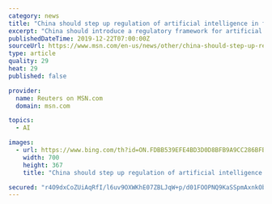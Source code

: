 ```yaml
---
category: news
title: "China should step up regulation of artificial intelligence in finance, think tank says"
excerpt: "China should introduce a regulatory framework for artificial intelligence in the finance industry, and enhance technology used by regulators to strengthen industry-wide supervision, policy advisers at a leading think tank said on Sunday."
publishedDateTime: 2019-12-22T07:00:00Z
sourceUrl: https://www.msn.com/en-us/news/other/china-should-step-up-regulation-of-artificial-intelligence-in-finance-think-tank-says/ar-BBYeHL6
type: article
quality: 29
heat: 29
published: false

provider:
  name: Reuters on MSN.com
  domain: msn.com

topics:
  - AI

images:
  - url: https://www.bing.com/th?id=ON.FDBB539EFE4BD3D0D8BFB9A9CC286BFB
    width: 700
    height: 367
    title: "China should step up regulation of artificial intelligence in finance, think tank says"

secured: "r4O9dxCoZUiAqRfI/l6uv9OXWKhE07ZBLJqW+p/d01FOOPNQ9KaSSpmAxnkOb0yx4U4K30mECF6UGQxh0AXcraeH+w5v9EoHbtjePUww4CDp6jXb+Nhon9Ys9Kx/H4I/uOSO0UnLOFdIRWYiKGHU+l8PXqCPD5uKGEowjG9KqO2lcewgNLiwhWkGX3IqPvoQbaXKIiM7G6Cb6gcggfd95Ou1ErLEOXKQyfk/DimjeWUGjqStR3cCImQXQ9c+GgwP6/1PRpRYjCcbLUCovgxXVw==;vaPyHE4oLRNtEeRcOm/Rwg=="
---
```


